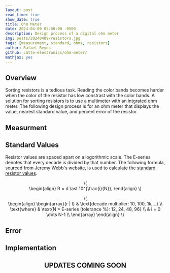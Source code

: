 ```yaml
---
layout: post
read_time: true
show_date: true
title: Ohm Meter
date: 2024-04-09 05:50:00 -0500
description: Design process of a digital ohm meter
img: posts/20240409/resistors.jpg
tags: [measurement, standard, ohms, resistors]
author: Rafael Reyes
github: catto-electronics/ohm-meter/
mathjax: yes
---
```


## Overview
Sorting resistors is a tedious task. Reading the color bands becomes harder when the color of the resistor has low constrast with the color bands. A solution for sorting resistors is to use a multimeter with an intgrated ohm meter. The following design process is for an ohm meter that displays the value, nearest standard value, and percent error of the resistor. 

## Measurment


## Standard Values
Resistor values are spaced apart on a logorithmic scale. The E-series denotes that every decade is divided by that number. The following formula, sourced from Jeremy Webb's website, is used to calculate the [standard resistor values](https://jwebb-design.com/ee/digital/std_resistors.html). 

<p style="text-align:center">\(<br>
\begin{align}
R = d \ast 10^{\frac{i}{N}},
\end{align}
\)</p>


<p class="postMath" style="text-align:center">\(<br>
\begin{align}
\begin{array}{r | l}
& \text{decade multiplier: 10, 100, 1k,...} \\ 
\text{where} & \text{N = E-series (tolerance %): 12, 24, 48, 96}  \\
& i = 0 \dots N-1   \\
\end{array}
\end{align}
\)</p>


## Error

## Implementation

## <center>UPDATES COMING SOON</center>